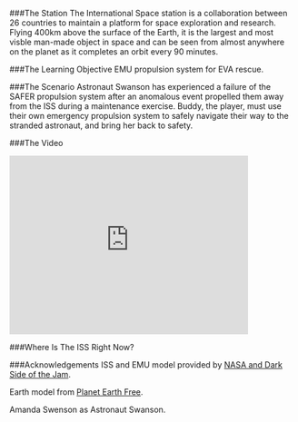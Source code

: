 ###The Station
The International Space station is a collaboration between 26 countries to maintain a platform for space exploration and research. Flying 400km above the surface of the Earth, it is the largest and most visble man-made object in space and can be seen from almost anywhere on the planet as it completes an orbit every 90 minutes.

###The Learning Objective
EMU propulsion system for EVA rescue.

###The Scenario
Astronaut Swanson has experienced a failure of the SAFER propulsion system after an anomalous event propelled them away from the ISS during a maintenance exercise. Buddy, the player, must use their own emergency propulsion system to safely navigate their way to the stranded astronaut, and bring her back to safety.

###The Video
<iframe width="420" height="315" src="https://www.youtube.com/embed/VDDnuZAL9ps" frameborder="0" allowfullscreen></iframe>

###Where Is The ISS Right Now?
<script type="text/javascript" src="http://www.satflare.com/export/xvsft.asp?k=1&q=25544&w=500&h=300&z=2"></script>
    
###Acknowledgements
ISS and EMU model provided by [NASA and Dark Side of the Jam](https://www.assetstore.unity3d.com/en/#!/content/756).

Earth model from [Planet Earth Free](https://www.assetstore.unity3d.com/en/#!/content/23399).

Amanda Swenson as Astronaut Swanson.


